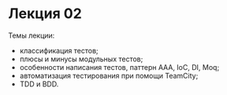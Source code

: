 # Лекция 02

Темы лекции:
- классификация тестов;
- плюсы и минусы модульных тестов;
- особенности написания тестов, паттерн ААА, IoC, DI, Moq;
- автоматизация тестирования при помощи TeamCity;
- TDD и BDD.
